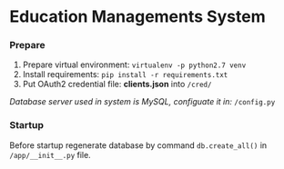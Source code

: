 # Education Managements System

### Prepare
1. Prepare virtual environment: `virtualenv -p python2.7 venv`
2. Install requirements: `pip install -r requirements.txt`
3. Put OAuth2 credential file:  **clients.json** into `/cred/`

_Database server used in system is MySQL, configuate it in:_ `/config.py`

### Startup
Before startup regenerate database by command `db.create_all()` in `/app/__init__.py` file.